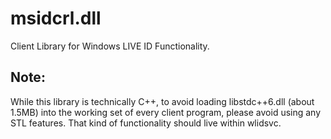 # msidcrl.dll

Client Library for Windows LIVE ID Functionality. 

## Note:
While this library is technically C++, to avoid loading libstdc++6.dll (about 1.5MB) into the working set of every client program, please avoid using any STL features. That kind of functionality should live within wlidsvc.